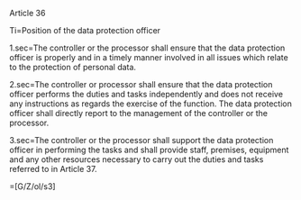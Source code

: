 Article 36

Ti=Position of the data protection officer

1.sec=The controller or the processor shall ensure that the data protection officer is properly and in a timely manner involved in all issues which relate to the protection of personal data.

2.sec=The controller or processor shall ensure that the data protection officer performs the duties and tasks independently and does not receive any instructions as regards the exercise of the function. The data protection officer shall directly report to the management of the controller or the processor.

3.sec=The controller or the processor shall support the data protection officer in performing the tasks and shall provide staff, premises, equipment and any other resources necessary to carry out the duties and tasks referred to in Article 37.

=[G/Z/ol/s3]
